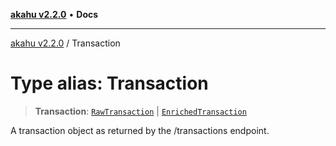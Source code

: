 [**akahu v2.2.0**](../README.md) • **Docs**

***

[akahu v2.2.0](../README.md) / Transaction

# Type alias: Transaction

> **Transaction**: [`RawTransaction`](RawTransaction.md) \| [`EnrichedTransaction`](EnrichedTransaction.md)

A transaction object as returned by the /transactions endpoint.
